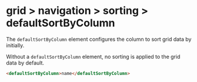 # grid > navigation > sorting > defaultSortByColumn

The `defaultSortByColumn` element configures the column to sort grid data by initially.

Without a `defaultSortByColumn` element, no sorting is applied to the grid data by default.

```html
<defaultSortByColumn>name</defaultSortByColumn>
```

